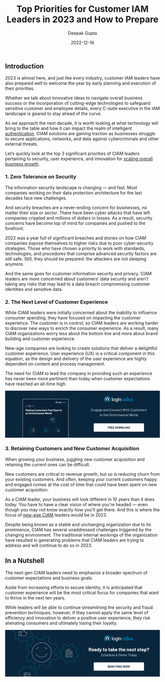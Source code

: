 ﻿---
title: "Top Priorities for Customer IAM Leaders in 2023 and How to Prepare"
date: "2022-12-16"
coverImage: "ciam-leaders.jpg"
tags: ["ciam", "authentication", "c suite"]
author: "Deepak Gupta"
description: "As we approach the next decade, it is worth looking at what technology will bring to the table and how it can impact the realm of intelligent authentication. Let’s look at some of the top priorities of CIAM leaders in 2023."
metatitle: "Top 3 Things Customer IAM Leaders Will Prioritize in 2023"
metadescription: "Whether it’s security, user experience, or customer acquisition, every C-suite executive in the IAM landscape is geared to stay ahead of the curve."
---


## Introduction

2023 is almost here, and just like every industry, customer IAM leaders have also prepared well to welcome the year by early planning and execution of their priorities. 

Whether we talk about innovative ideas to navigate overall business success or the incorporation of cutting-edge technologies to safeguard sensitive customer and employee details, every C-suite executive in the IAM landscape is geared to stay ahead of the curve. 

As we approach the next decade, it is worth looking at what technology will bring to the table and how it can impact the realm of intelligent [authentication](https://www.loginradius.com/authentication/). CIAM solutions are gaining traction as businesses struggle to secure applications, networks, and data against cybercriminals and other external threats. 

Let’s quickly look at the top 3 significant priorities of CIAM leaders pertaining to security, user experience, and innovation for [scaling overall business growth](https://blog.loginradius.com/identity/scale-business-with-identity-management/). 


### 1. Zero Tolerance on Security

The information security landscape is changing — and fast. Most companies working on their data protection architecture for the last decades face new challenges. 

And security breaches are a never-ending concern for businesses, no matter their size or sector. There have been cyber attacks that have left companies crippled and millions of dollars in losses. As a result, security concerns have become top of mind for companies and pushed to the forefront.

2022 was a year full of significant breaches and stories on how CIAM companies expose themselves to higher risks due to poor cyber-security strategies. Those who have chosen a priority to work with standards, technologies, and procedures that comprise advanced security factors are still safe. Still, they should be prepared: the attackers are not sleeping anymore.

And the same goes for customer information security and privacy. CIAM leaders are more concerned about customers’ data security and aren’t taking any risks that may lead to a data breach compromising customer identities and sensitive data. 


### 2. The Next Level of Customer Experience 

While CIAM leaders were initially concerned about the inability to influence consumer spending, they have focused on impacting the customer experience. The customer is in control, so CIAM leaders are working harder to discover new ways to enrich the consumer experience. As a result, many CIAM organizations worry less about the bottom line and more about brand building and customer experience.

New-age companies are looking to create solutions that deliver a delightful customer experience. User experience (UX) is a critical component in this equation, as the design and delivery of the user experience are highly dependent on content and process management. 

The need for CIAM to lead the company in providing such an experience has never been more pertinent than today when customer expectations have reached an all-time high.

[![omni-eb](omni-eb.png)](https://www.loginradius.com/resource/making-customers-feel-seen-in-an-omnichannel-world/)


### 3. Retaining Customers and New Customer Acquisition

When growing your business, juggling new customer acquisition and retaining the current ones can be difficult. 

New customers are critical to revenue growth, but so is reducing churn from your existing customers. And often, keeping your current customers happy and engaged comes at the cost of time that could have been spent on new customer acquisition. 

As a CIAM leader, your business will look different in 10 years than it does today. You have to have a clear vision of where you're headed — even though you may not know exactly how you'll get there. And this is where the focus of [new-age CIAM](https://blog.loginradius.com/identity/new-age-ciam/) leaders would be in 2023. 

Despite being known as a stable and unchanging organization due to its prominence, CIAM has several unaddressed challenges triggered by the changing environment. The traditional internal workings of the organization have resulted in generating problems that CIAM leaders are trying to address and will continue to do so in 2023. 


## In a Nutshell 

The next-gen CIAM leaders need to emphasize a broader spectrum of customer expectations and business goals.

Aside from increasing efforts to secure identity, it is anticipated that customer experience will be the most critical focus for companies that want to thrive in the next ten years. 

While leaders will be able to continue streamlining the security and fraud prevention techniques; however, if they cannot apply the same level of efficiency and innovation to deliver a positive user experience, they risk alienating consumers and ultimately losing their loyalty. 



[![book-a-demo-loginradius](../../assets/book-a-demo-loginradius.png)](https://www.loginradius.com/book-a-demo/)
